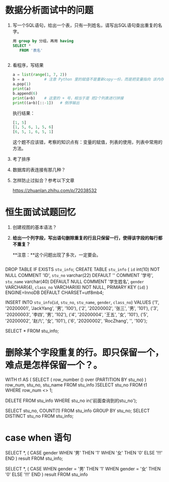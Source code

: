 # 数据分析面试中的问题

1. 写一个SQL语句，给出一个表，只有一列姓名，请写出SQL语句查出重复的名字。

   ```sql
   用 group by 分组，再用 having 
   SELECT *
   	  FROM '表名'
         
   ```

2. 看程序，写结果

   ```python
   a = list(range(1, 7, 2))
   b = a         # 注意 Python 里的赋值不是重新copy一份，而是把变量指向 该内存，一改都改，这样有利于节省空间。
   a.pop(1)           
   print(a)
   b.append(6) 
   print(a+b)    # 这里的 + 号，相当于是 把2个列表进行拼接 
   print((a+b)[::-1])   # 倒序输出  
   ```

   执行结果：

   ```python
   [1, 5]
   [1, 5, 6, 1, 5, 6]
   [6, 5, 1, 6, 5, 1]
   ```

   这个题不应该错，考察的知识点有：变量的赋值，列表的使用，列表中常用的方法。

3. 考了排序

4. 数据库的表连接有那几种？

5. 怎样防止过拟合？参考以下文章

   https://zhuanlan.zhihu.com/p/72038532

# 恒生面试试题回忆

1. 创建视图的基本语法？

2. **给出一个列字段，写出语句删除重复的行且只保留一行，使得该字段的每行都不重复？**

   **注意：**这个问题出现了多次，一定要会。

   ``` sql
DROP TABLE IF EXISTS `stu_info`;
   CREATE TABLE `stu_info` (
     `id` int(10) NOT NULL COMMENT 'ID',
     `stu_no` varchar(22) DEFAULT '' COMMENT '学号',
     `stu_name` varchar(40) DEFAULT NULL COMMENT '学生姓名',
   	`gender`   VARCHAR(4),
   	`class_no` VARCHAR(6) NOT NULL,
     PRIMARY KEY (`id`)
   ) ENGINE=InnoDB DEFAULT CHARSET=utf8mb4;
   
   INSERT INTO `stu_info`(`id`, `stu_no`, `stu_name`, `gender`, `class_no`) VALUES
('1', '20200001', 'JackYang', '男', '100'),
   ('2', '20200002', '张三', '男', '101'),
   ('3', '20200003', '李四', '男', '102'),
   ('4', '20200004', '王五', '女', '101'),
   ('5', '20200002', '赵六', '女', '101'),
   ('6', '20200002', 'RocZhang', '', '100');
   
   SELECT * FROM stu_info;
   
   # 删除某个字段重复的行。即只保留一个，难点是怎样保留一个？。
   
   WITH t1 AS (
   	SELECT
   		(
   			row_number () over (PARTITION BY stu_no)
   		) row_num,
   		stu_no,
   		stu_name
   	FROM
   		stu_info
   )SELECT stu_no FROM t1 WHERE row_num <> 1;
   
   DELETE FROM stu_info WHERE stu_no in('前面查询到的stu_no');
   
   SELECT stu_no, COUNT(1) FROM stu_info GROUP BY stu_no; 
   SELECT DISTINCT stu_no FROM stu_info;
   
   # case when 语句
   
   
   SELECT
   	*, (
   		CASE gender
   		WHEN '男' THEN
   			'1'
   		WHEN '女' THEN '0'
   		ELSE
   			'!!!'
   		END
   	) result
   FROM
   	stu_info;
   
   
   
   SELECT
   	*, (
   		CASE
   		WHEN gender = '男' THEN
   			'1'
   		WHEN gender = '女' THEN
   			'0'
   		ELSE
   			'!!!'
   		END
   	) result
   FROM
   	stu_info
   
   ```
   
   